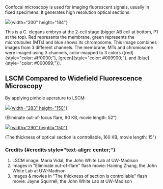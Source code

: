 Confocal microscopy is used for imaging fluorescent signals, usually in
fixed specimens. It generates high resolution optical sections.

![](/files/worm/confocalMaria.jpg){width="200" height="184"}

This is a C. elegans embryo at the 2-cell stage (bigger AB cell at
bottom, P1 at the top). Red represents the membrane, green represents
the microtubules (MTs) and blue shows its chromosome. This image
combines images from 3 different channels. The membrane, MTs and
chromosome were imaged using 3 channels, color-mapped to 3 colors
([red]{style="color: #ff0000;"}, [green]{style="color: #009900;"}, and
[blue]{style="color: #000099;"}).

LSCM Compared to Widefield Fluorescence Microscopy
--------------------------------------------------

By applying pinhole aperature to LSCM:

[![](/files/worm/ConfocalOutofFocus.jpg){width="283"
height="150"}](/files/worm/ConfocalI.swf)

(Eliminate out-of-focus flare, 90 KB, movie length: 52\")

[![](/files/worm/ConfocalSection.jpg){width="290"
height="150"}](/files/worm/ConfocalPinholeII.swf)

(The thickness of optical section is controllable, 160 KB, movie length:
15\")

### Credits {#credits style="text-align: center;"}

1.  LSCM image: Maria Vidal, the John White Lab at UW-Madison
2.  Images in \"Eliminate out-of-flare\" flash movie: Haining Zhang, the
    John White Lab at UW-Madison
3.  Images & movies in \"The thickness of section is controllable\"
    flash movie: Jayne Squirrell, the John White Lab at UW-Madison
